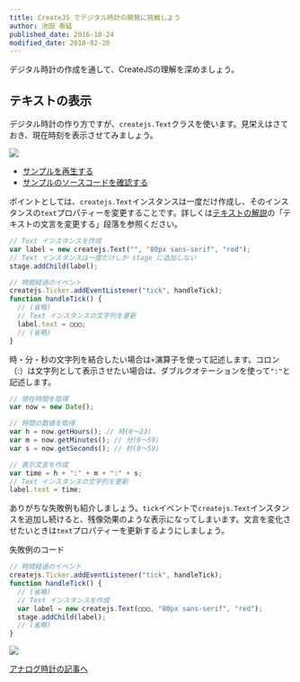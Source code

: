```yaml
---
title: CreateJS でデジタル時計の開発に挑戦しよう
author: 池田 泰延
published_date: 2016-10-24
modified_date: 2018-02-20
---
```


デジタル時計の作成を通して、CreateJSの理解を深めましょう。

## テキストの表示

デジタル時計の作り方ですが、`createjs.Text`クラスを使います。見栄えはさておき、現在時刻を表示させてみましょう。

![](../imgs/clock_digital_simple.html.png)

- [サンプルを再生する](https://ics-creative.github.io/tutorial-createjs/samples/clock_digital_simple.html)
- [サンプルのソースコードを確認する](../samples/clock_digital_simple.html)

ポイントとしては、`createjs.Text`インスタンスは一度だけ作成し、そのインスタンスの`text`プロパティーを変更することです。詳しくは[テキストの解説](text.md)の「テキストの文言を変更する」段落を参照ください。

```js
// Text インスタンスを作成
var label = new createjs.Text("", "80px sans-serif", "red");
// Text インスタンスは一度だけしか stage に追加しない
stage.addChild(label);

// 時間経過のイベント
createjs.Ticker.addEventListener("tick", handleTick);
function handleTick() {
  // (省略)
  // Text インスタンスの文字列を更新
  label.text = ◯◯◯;
  // (省略)
}
```

時・分・秒の文字列を結合したい場合は`+`演算子を使って記述します。コロン（:）は文字列として表示させたい場合は、ダブルクオテーションを使って`":"`と記述します。

```js
// 現在時間を取得
var now = new Date();

// 時間の数値を取得
var h = now.getHours(); // 時(0〜23)
var m = now.getMinutes(); // 分(0〜59)
var s = now.getSeconds(); // 秒(0〜59)

// 表示文言を作成
var time = h + ":" + m + ":" + s;
// Text インスタンスの文字列を更新
label.text = time;
```


ありがちな失敗例も紹介しましょう。`tick`イベントで`createjs.Text`インスタンスを追加し続けると、残像効果のような表示になってしまいます。文言を変化させたいときは`text`プロパティーを更新するようにしましょう。


失敗例のコード

```js
// 時間経過のイベント
createjs.Ticker.addEventListener("tick", handleTick);
function handleTick() {
  // (省略)
  // Text インスタンスを作成
  var label = new createjs.Text(◯◯◯, "80px sans-serif", "red");
  stage.addChild(label);
  // (省略)
}
```

![](../imgs/clock_digital_simple_miss.html.png)


[アナログ時計の記事へ](clock_digital.md)
